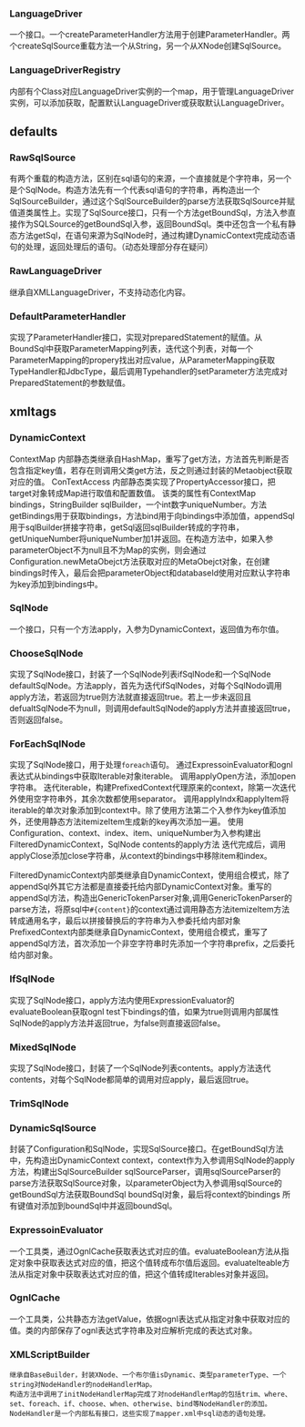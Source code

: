 ### LanguageDriver
一个接口。一个createParameterHandler方法用于创建ParameterHandler。两个createSqlSource重载方法一个从String，另一个从XNode创建SqlSource。
### LanguageDriverRegistry
内部有个Class对应LanguageDriver实例的一个map，用于管理LanguageDriver实例，可以添加获取，配置默认LanguageDriver或获取默认LanguageDriver。

## defaults
### RawSqlSource
有两个重载的构造方法，区别在sql语句的来源，一个直接就是个字符串，另一个是个SqlNode。构造方法先有一个代表sql语句的字符串，再构造出一个SqlSourceBuilder，通过这个SqlSourceBuilder的parse方法获取SqlSource并赋值道类属性上。实现了SqlSource接口，只有一个方法getBoundSql，方法入参直接作为SQLSource的getBoundSql入参，返回BoundSql。类中还包含一个私有静态方法getSql，在语句来源为SqlNode时，通过构建DynamicContext完成动态语句的处理，返回处理后的语句。（动态处理部分存在疑问）
### RawLanguageDriver
继承自XMLLanguageDriver，不支持动态化内容。
### DefaultParameterHandler
实现了ParameterHandler接口，实现对preparedStatement的赋值。从BoundSql中获取ParameterMapping列表，迭代这个列表，对每一个ParameterMapping的propery找出对应value，从ParameterMapping获取TypeHandler和JdbcType，最后调用Typehandler的setParameter方法完成对PreparedStatement的参数赋值。

## xmltags
### DynamicContext
ContextMap 内部静态类继承自HashMap，重写了get方法，方法首先判断是否包含指定key值，若存在则调用父类get方法，反之则通过封装的Metaobject获取对应的值。
ConTextAccess 内部静态类实现了PropertyAccessor接口，把target对象转成Map进行取值和配置数值。
该类的属性有ContextMap bindings，StringBuilder sqlBuilder，一个int数字uniqueNumber。方法getBindings用于获取bindings，方法bind用于向bindings中添加值，appendSql用于sqlBuilder拼接字符串，getSql返回sqlBuilder转成的字符串，getUniqueNumber将uniqueNumber加1并返回。在构造方法中，如果入参parameterObject不为null且不为Map的实例，则会通过Configuration.newMetaObejct方法获取对应的MetaObejct对象，在创建bindings时传入，最后会把parameterObject和databaseId使用对应默认字符串为key添加到bindings中。

### SqlNode
一个接口，只有一个方法apply，入参为DynamicContext，返回值为布尔值。
### ChooseSqlNode
实现了SqlNode接口，封装了一个SqlNode列表ifSqlNode和一个SqlNode defaultSqlNode。方法apply，首先为迭代ifSqlNodes，对每个SqlNodo调用apply方法，若返回为true则方法就直接返回true。若上一步未返回且defualtSqlNode不为null，则调用defaultSqlNode的apply方法并直接返回true，否则返回false。
### ForEachSqlNode
实现了SqlNode接口，用于处理```foreach```语句。
通过ExpressoinEvaluator和ognl表达式从bindings中获取Iterable对象iterable。
调用applyOpen方法，添加open字符串。
迭代iterable，构建PrefixedContext代理原来的context，除第一次迭代外使用空字符串外，其余次数都使用separator。
调用applyIndx和applyItem将iterable的单次对象添加到context中。除了使用方法第二个入参作为key值添加外，还使用静态方法itemizeItem生成新的key再次添加一遍。
使用Configuration、context、index、item、uniqueNumber为入参构建出FilteredDynamicContext，SqlNode contents的apply方法
迭代完成后，调用applyClose添加close字符串，从context的bindings中移除item和index。

FilteredDynamicContext内部类继承自DynamicContext，使用组合模式，除了appendSql外其它方法都是直接委托给内部DynamicContext对象。重写的appendSql方法，构造出GenericTokenParser对象,调用GenericTokenParser的parse方法，将原sql中```#{content}```的context通过调用静态方法itemizeItem方法转成通用名字，最后以拼接替换后的字符串为入参委托给内部对象
PrefixedContext内部类继承自DynamicContext，使用组合模式，重写了appendSql方法，首次添加一个非空字符串时先添加一个字符串prefix，之后委托给内部对象。
### IfSqlNode
实现了SqlNode接口，apply方法内使用ExpressionEvaluator的evaluateBoolean获取ognl test下bindings的值，如果为true则调用内部属性SqlNode的apply方法并返回true，为false则直接返回false。
### MixedSqlNode
实现了SqlNode接口，封装了一个SqlNode列表contents。apply方法迭代contents，对每个SqlNode都简单的调用对应apply，最后返回true。
### TrimSqlNode

### DynamicSqlSource
封装了Configuration和SqlNode，实现SqlSource接口。在getBoundSql方法中，先构造出DynamicContext context，context作为入参调用SqlNode的apply方法，构建出SqlSourceBuilder sqlSourceParser，调用sqlSourceParser的parse方法获取SqlSource对象，以parameterObject为入参调用sqlSource的getBoundSql方法获取BoundSql boundSql对象，最后将context的bindings 所有键值对添加到boundSql中并返回boundSql。

### ExpressoinEvaluator
一个工具类，通过OgnlCache获取表达式对应的值。evaluateBoolean方法从指定对象中获取表达式对应的值，把这个值转成布尔值后返回。evaluateIteable方法从指定对象中获取表达式对应的值，把这个值转成Iterables对象并返回。
### OgnlCache
一个工具类，公共静态方法getValue，依据ognl表达式从指定对象中获取对应的值。类的内部保存了ognl表达式字符串及对应解析完成的表达式对象。

### XMLScriptBuilder
    继承自BaseBuilder，封装XNode、一个布尔值isDynamic、类型parameterType、一个string对NodeHandler的nodeHandlerMap。
    构造方法中调用了initNodeHandlerMap完成了对nodeHandlerMap的包括trim、where、set、foreach、if、choose、when、otherwise、bind等NodeHandler的添加。NodeHandler是一个内部私有接口，这些实现了mapper.xml中sql动态的语句处理。
